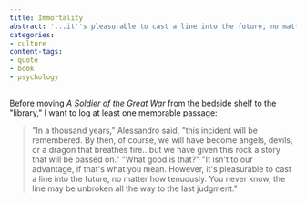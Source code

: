 ```yaml
---
title: Immortality
abstract: '...it''s pleasurable to cast a line into the future, no matter how tenuously.'
categories:
- culture
content-tags:
- quote
- book
- psychology
---
```


Before moving _[A
Soldier of the Great War][1]_ from the bedside shelf to the "library," I want to log at least one memorable passage:

   [1]: http://allconsuming.net/item.cgi?isbn=0151836000

>"In a thousand years," Alessandro said, "this incident will be remembered.  By then, of course, we will have become angels, devils, or a dragon that breathes fire...but we have given this rock a story that will be passed on."
>"What good is that?"
>"It isn't to our advantage, if that's what you mean.  However, it's pleasurable to cast a line into the future, no matter how tenuously.  You never know, the line may be unbroken all the way to the last judgment."
